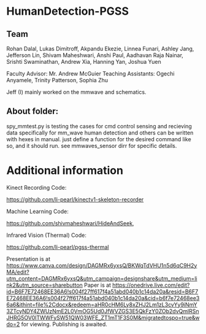 

# HumanDetection-PGSS



## Team 

Rohan Dalal, Lukas Dimitroff, Akpandu Ekezie, Linnea Funari, Ashley Jang, 
Jefferson Lin, Shivam Maheshwari, Anshi Paul, Aadhavan Raja Nainar, Srishti Swaminathan, Andrew Xia, Hanning Yan, Joshua Yuen

Faculty Advisor: Mr. Andrew McGuier
Teaching Assistants: Ogechi Anyamele, Trinity Patterson, Sophia Zhu

Jeff (I) mainly worked on the mmwave and schematics. 

## About folder: 

spy_mmtest.py is testing the cases for cmd control sensing and recieving data specifically for mm_wave human detection and others can be written with hexes in manual. just define a function for the desired command like so, and it should run. see mmwaves_sensor dirr for specific details. 


# Additional information 

Kinect Recording Code: 

https://github.com/li-pearl/kinectv1-skeleton-recorder 

Machine Learning Code: 

https://github.com/shivmaheshwari/HideAndSeek, 

Infrared Vision (Thermal) Code: 

https://github.com/li-pearl/pgss-thermal 

Presentation is at https://www.canva.com/design/DAGMRx6yxsQ/BKWqTdVHU1n5d6qC9H2yMA/edit?utm_content=DAGMRx6yxsQ&utm_campaign=designshare&utm_medium=link2&utm_source=sharebutton
Paper is at https://onedrive.live.com/edit?id=B6F7E72468EE36A6!s004f27ff617f4a51abd040b1c14da20a&resid=B6F7E72468EE36A6!s004f27ff617f4a51abd040b1c14da20a&cid=b6f7e72468ee36a6&ithint=file%2Cdocx&redeem=aHR0cHM6Ly8xZHJ2Lm1zL3cvYy9iNmY3ZTcyNDY4ZWUzNmE2L0VmOG5Ud0JfWVZGS3E5QkFzY0ZOb2dvQmlRSnJHRG5OV0lTWWFySW51QW03WFE_ZT1mT1F3S0M&migratedtospo=true&wdo=2 for viewing. Publishing is awaited. 


